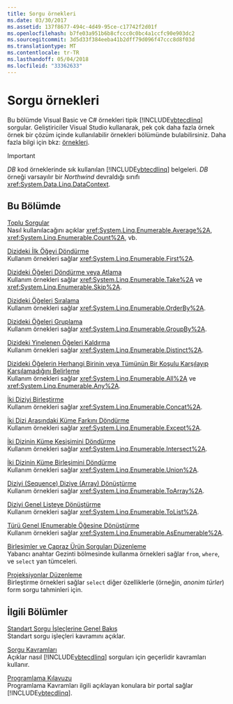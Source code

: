 ```yaml
---
title: Sorgu örnekleri
ms.date: 03/30/2017
ms.assetid: 137f8677-494c-4d49-95ce-c17742f2d01f
ms.openlocfilehash: b7fe03a951b6b8cfccc0c0bc4a1ccfc90e903dc2
ms.sourcegitcommit: 3d5d33f384eeba41b2dff79d096f47ccc8d8f03d
ms.translationtype: MT
ms.contentlocale: tr-TR
ms.lasthandoff: 05/04/2018
ms.locfileid: "33362633"
---
```

# <a name="query-examples"></a>Sorgu örnekleri
Bu bölümde Visual Basic ve C# örnekleri tipik [!INCLUDE[vbtecdlinq](../../../../../../includes/vbtecdlinq-md.md)] sorgular. Geliştiriciler Visual Studio kullanarak, pek çok daha fazla örnek örnek bir çözüm içinde kullanılabilir örnekleri bölümünde bulabilirsiniz. Daha fazla bilgi için bkz: [örnekleri](../../../../../../docs/framework/data/adonet/sql/linq/samples.md).  
  
> [!IMPORTANT]
>  *DB* kod örneklerinde sık kullanılan [!INCLUDE[vbtecdlinq](../../../../../../includes/vbtecdlinq-md.md)] belgeleri. *DB* örneği varsayılır bir *Northwind* devraldığı sınıfı <xref:System.Data.Linq.DataContext>.  
  
## <a name="in-this-section"></a>Bu Bölümde  
 [Toplu Sorgular](../../../../../../docs/framework/data/adonet/sql/linq/aggregate-queries.md)  
 Nasıl kullanılacağını açıklar <xref:System.Linq.Enumerable.Average%2A>, <xref:System.Linq.Enumerable.Count%2A>, vb.  
  
 [Dizideki İlk Öğeyi Döndürme](../../../../../../docs/framework/data/adonet/sql/linq/return-the-first-element-in-a-sequence.md)  
 Kullanım örnekleri sağlar <xref:System.Linq.Enumerable.First%2A>.  
  
 [Dizideki Öğeleri Döndürme veya Atlama](../../../../../../docs/framework/data/adonet/sql/linq/return-or-skip-elements-in-a-sequence.md)  
 Kullanım örnekleri sağlar <xref:System.Linq.Enumerable.Take%2A> ve <xref:System.Linq.Enumerable.Skip%2A>.  
  
 [Dizideki Öğeleri Sıralama](../../../../../../docs/framework/data/adonet/sql/linq/sort-elements-in-a-sequence.md)  
 Kullanım örnekleri sağlar <xref:System.Linq.Enumerable.OrderBy%2A>.  
  
 [Dizideki Öğeleri Gruplama](../../../../../../docs/framework/data/adonet/sql/linq/group-elements-in-a-sequence.md)  
 Kullanım örnekleri sağlar <xref:System.Linq.Enumerable.GroupBy%2A>.  
  
 [Dizideki Yinelenen Öğeleri Kaldırma](../../../../../../docs/framework/data/adonet/sql/linq/eliminate-duplicate-elements-from-a-sequence.md)  
 Kullanım örnekleri sağlar <xref:System.Linq.Enumerable.Distinct%2A>.  
  
 [Dizideki Öğelerin Herhangi Birinin veya Tümünün Bir Koşulu Karşılayıp Karşılamadığını Belirleme](../../../../../../docs/framework/data/adonet/sql/linq/determine-if-any-or-all-elements-in-a-sequence-satisfy-a-condition.md)  
 Kullanım örnekleri sağlar <xref:System.Linq.Enumerable.All%2A> ve <xref:System.Linq.Enumerable.Any%2A>.  
  
 [İki Diziyi Birleştirme](../../../../../../docs/framework/data/adonet/sql/linq/concatenate-two-sequences.md)  
 Kullanım örnekleri sağlar <xref:System.Linq.Enumerable.Concat%2A>.  
  
 [İki Dizi Arasındaki Küme Farkını Döndürme](../../../../../../docs/framework/data/adonet/sql/linq/return-the-set-difference-between-two-sequences.md)  
 Kullanım örnekleri sağlar <xref:System.Linq.Enumerable.Except%2A>.  
  
 [İki Dizinin Küme Kesişimini Döndürme](../../../../../../docs/framework/data/adonet/sql/linq/return-the-set-intersection-of-two-sequences.md)  
 Kullanım örnekleri sağlar <xref:System.Linq.Enumerable.Intersect%2A>.  
  
 [İki Dizinin Küme Birleşimini Döndürme](../../../../../../docs/framework/data/adonet/sql/linq/return-the-set-union-of-two-sequences.md)  
 Kullanım örnekleri sağlar <xref:System.Linq.Enumerable.Union%2A>.  
  
 [Diziyi (Sequence) Diziye (Array) Dönüştürme](../../../../../../docs/framework/data/adonet/sql/linq/convert-a-sequence-to-an-array.md)  
 Kullanım örnekleri sağlar <xref:System.Linq.Enumerable.ToArray%2A>.  
  
 [Diziyi Genel Listeye Dönüştürme](../../../../../../docs/framework/data/adonet/sql/linq/convert-a-sequence-to-a-generic-list.md)  
 Kullanım örnekleri sağlar <xref:System.Linq.Enumerable.ToList%2A>.  
  
 [Türü Genel IEnumerable Öğesine Dönüştürme](../../../../../../docs/framework/data/adonet/sql/linq/convert-a-type-to-a-generic-ienumerable.md)  
 Kullanım örnekleri sağlar <xref:System.Linq.Enumerable.AsEnumerable%2A>.  
  
 [Birleşimler ve Çapraz Ürün Sorguları Düzenleme](../../../../../../docs/framework/data/adonet/sql/linq/formulate-joins-and-cross-product-queries.md)  
 Yabancı anahtar Gezinti bölmesinde kullanma örnekleri sağlar `from`, `where`, ve `select` yan tümceleri.  
  
 [Projeksiyonlar Düzenleme](../../../../../../docs/framework/data/adonet/sql/linq/formulate-projections.md)  
 Birleştirme örnekleri sağlar `select` diğer özelliklerle (örneğin, *anonim türler*) form sorgu tahminleri için.  
  
## <a name="related-sections"></a>İlgili Bölümler  
 [Standart Sorgu İşleçlerine Genel Bakış](http://msdn.microsoft.com/library/24cda21e-8af8-4632-b519-c404a839b9b2)  
 Standart sorgu işleçleri kavramını açıklar.  
  
 [Sorgu Kavramları](../../../../../../docs/framework/data/adonet/sql/linq/query-concepts.md)  
 Açıklar nasıl [!INCLUDE[vbtecdlinq](../../../../../../includes/vbtecdlinq-md.md)] sorguları için geçerlidir kavramları kullanır.  
  
 [Programlama Kılavuzu](../../../../../../docs/framework/data/adonet/sql/linq/programming-guide.md)  
 Programlama Kavramları ilgili açıklayan konulara bir portal sağlar [!INCLUDE[vbtecdlinq](../../../../../../includes/vbtecdlinq-md.md)].
